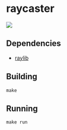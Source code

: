 # raycaster
![](https://i.imgur.com/cuVM5t6.gif)

## Dependencies
- [raylib](https://www.raylib.com/)

## Building
```
make
```

## Running
```
make run
```
